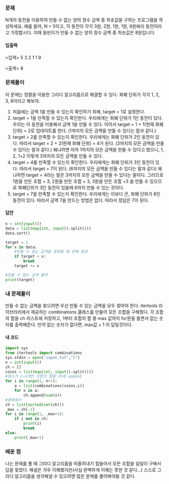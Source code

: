 ### 문제

N개의 동전을 이용하여 만들 수 없는 양의 정수 금액 중 최솟값을 구하는 프로그램을 작성하세요.
예를 들어, N = 5이고, 각 동전이 각각 3원, 2원, 1원, 1원, 9원짜리 동전이라고 가정합시다. 이때 동빈이가 만들 수 없는 양의 정수 금액 중 최솟값은 8원입니다.

#### 입출력

<입력>
5
3 2 1 1 9

<출력>
8

### 문제풀이

이 문제는 정렬을 이용한 그리디 알고리즘으로 해결할 수 있다.
화폐 단위가 각각 1, 2, 3, 8이라고 해보자.

1. 처음에는 금액 1을 만들 수 있는지 확인하기 위해, target = 1로 설정한다.
2. target = 1을 만족할 수 있는지 확인한다. 우리에게는 화폐 단위가 1인 동전이 있다. 우리는 이 동전을 이용해서 금액 1을 만들 수 있다. 이어서 target = 1 + 1(현재 화폐 단위) = 2로 업데이트를 한다. (1까지의 모든 금액을 만들 수 있다는 말과 같다.)
3. target = 2를 만족할 수 있는지 확인한다. 우리에게는 화폐 단위가 2인 동전이 있다. 따라서 target = 2 + 2(현재 화폐 단위) = 4가 된다. (3까지의 모든 금액을 만들 수 있다는 말과 같다.) 왜냐하면 아까 1까지의 모든 금액을 만들 수 있다고 헸으니, 1, 2, 1+2 이렇게 3까지의 모든 금액을 만들 수 있다.
4. target = 4를 만족할 수 있는지 확인한다. 우리에게는 화폐 단위가 3인 동전이 있다. 따라서 target = 7이 된다. (6까지의 모든 금액을 만들 수 있다는 말과 같다) 왜냐하면 target = 4라는 말은 3까지의 모든 금액을 만들 수 있다는 말이다. 그러므로 1원을 만든 조합 + 3, 2원을 만든 조합 + 3, 3원을 만든 조합 +3 을 만들 수 있으므로 화폐단위가 3인 동전이 있을때 6까지 만들 수 있는 것이다.
5. target = 7을 만족할 수 있는지 확인한다. 우리에게는 이보다 큰, 화폐 단위가 8인 동전이 있다. 따라서 금액 7을 만드는 방법은 없다. 따라서 정답은 7이 된다.

#### 답안

```python
n = int(input())
data = list(map(int, input().split()))
data.sort()

target = 1
for x in data:
    #만들 수 없는 금액을 찾았을 때 반복 종료
    if target < x:
        break
    target += x

#만들 수 없는 금액 출력
print(target)

```

### 내 문제풀이

만들 수 없는 금액을 찾으려면 우선 만들 수 있는 금액을 모두 찾아야 한다.
itertools 라이브러리에서 제공하는 combinations 클래스를 만들어 모든 조합을 구해줬다.
각 조합의 합을 ch 리스트에 저장하고, 1부터 조합의 합 중 max 값까지 for문을 돌면서 없는 숫자를 출력해준다. 만약 없는 숫자가 없다면, max값 + 1 이 답일것이다.

#### 내 코드

```python
import sys
from itertools import combinations
sys.stdin = open("input.txt","r")
n = int(input())
ch = []
coins = list(map(int, input().split()))
#원소가 1~n개인 조합의 합을 ch에 append
for i in range(1, n+1):
    a = list(combinations(coins,i))
    for x in a:
        ch.append(sum(x))
#중복제거
ch = list(sorted(set(ch)))
_max = ch[-1]
for i in range(1, _max+1):
    if i not in ch:
        print(i)
        break
else:
    print(_max+1)
```

### 배운 점

나는 문제를 풀 때 그리디 알고리즘을 떠올려내기 힘들어서 모든 조합을 일일이 구해서 답을 찾았다.
해설은 겨우 이해했지만(사실 완벽하게 이해는 못한 것 같다...) 스스로 그리디 알고리즘을 생각해낼 수 있으려면 많은 문제를 풀어봐야될 것 같다.

